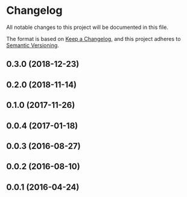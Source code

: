 # Changelog

All notable changes to this project will be documented in this file.

The format is based on [Keep a Changelog](https://keepachangelog.com/en/1.0.0/),
and this project adheres to [Semantic Versioning](https://semver.org/spec/v2.0.0.html).

## 0.3.0 (2018-12-23)

## 0.2.0 (2018-11-14)

## 0.1.0 (2017-11-26)

## 0.0.4 (2017-01-18)

## 0.0.3 (2016-08-27)

## 0.0.2 (2016-08-10)

## 0.0.1 (2016-04-24)
